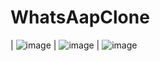 # WhatsAapClone
| ![image](https://github.com/KhanMubashshirAzeem/WhatsAapClone/assets/123080070/d79b3dca-d1ea-4b7f-95ef-d9b66dccdf59) |  ![image](https://github.com/KhanMubashshirAzeem/WhatsAapClone/assets/123080070/5bd98e5a-08b2-49dd-b06b-6f9bdebb5801) |
![image](https://github.com/KhanMubashshirAzeem/WhatsAapClone/assets/123080070/c1a49334-34c2-449f-bdca-e64e15dd679d)
